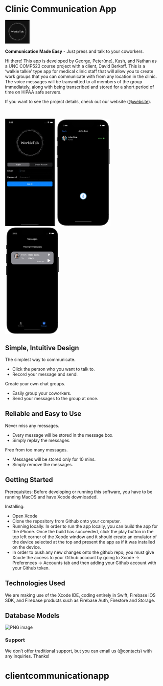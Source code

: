 # Clinic Communication App

<img src="Screenshots/logo.png" width=80px>

**Communication Made Easy** - Just press and talk to your coworkers.

Hi there! This app is developed by George, Peter(me), Kush, and Nathan as a UNC COMP523 course project with a client, David Berkoff.
This is a ‘walkie talkie’ type app for medical clinic staff that will allow you to create work groups that you can communicate with from any location in the clinic. The voice messages will be transmitted to all members of the group immediately, along with being transcribed and stored for a short period of time on HIPAA safe servers. 

If you want to see the project details, check out our website ([@website](https://tarheels.live/comp523grouph/)).

<br/>
<br/>

<div align=left>
  <img src="Screenshots/recording.gif" height=350px>
  <img src="Screenshots/record_dark.png" height=350px>
  <img src="Screenshots/messages_dark.png" height=350px>
</div>

## Simple, Intuitive Design

The simplest way to communicate.

- Click the person who you want to talk to.
- Record your message and send.

Create your own chat groups.

- Easily group your coworkers.
- Send your messages to the group at once.

## Reliable and Easy to Use

Never miss any messages.

- Every message will be stored in the message box.
- Simply replay the messages.

Free from too many messages.

- Messages will be stored only for 10 mins.
- Simply remove the messages.

## Getting Started
Prerequisites: Before developing or running this software, you have to be running MacOS and have Xcode downloaded.

Installing: 

- Open Xcode
- Clone the repository from Github onto your computer.
- Running locally: In order to run the app locally, you can build the app for the iPhone. Once the build has succeeded, click the play button in the top left corner of the Xcode window and it should create an emulator of the device selected at the top and present the app as if it was installed on the device.
- In order to push any new changes onto the github repo, you must give Xcode the access to your Github account by going to Xcode -> Preferences -> Accounts tab and then adding your Github account with your Github token.

## Technologies Used
We are making use of the Xcode IDE, coding entirely in Swift, Firebase iOS SDK, and Firebase products such as Firebase Auth, Firestore and Storage.

## Database Models

![PNG image](https://user-images.githubusercontent.com/69488629/166410460-74dab2b5-9dd0-4437-b6df-b6bbcc0867c6.jpeg)


### **Support**

We don’t offer traditional support, but you can email us ([@contacts](https://tarheels.live/comp523grouph/team/team-members/)) with any inquiries. Thanks!
# clientcommunicationapp
